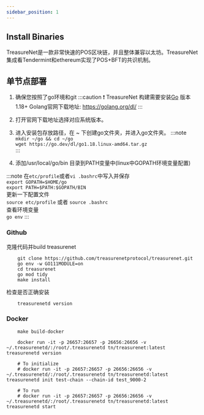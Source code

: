```yaml
---
sidebar_position: 1
---
```


## Install Binaries

TreasureNet是一款非常快速的POS区块链，并且整体兼容以太坊。TreasureNet集成看Tendermint和ethereum实现了POS+BFT的共识机制。

## 单节点部署

1. 确保您按照了go环境和git
:::caution
  ❗️ TreasureNet 构建需要安装[Go](https://golang.org/dl/) 版本1.18+
  Golang官网下载地址: https://golang.org/dl/
:::

2. 打开官网下载地址选择对应系统版本。

3. 进入安装包存放路径，在 ~ 下创建go文件夹，并进入go文件夹。
:::note
```mkdir ~/go && cd ~/go```  <br /> 
```wget https://go.dev/dl/go1.18.linux-amd64.tar.gz```  
:::

4. 添加/usr/local/go/bin 目录到PATH变量中(linux中GOPATH环境变量配置)

:::note
在```etc/profile```或者```vi .bashrc```中写入并保存 <br /> 
```export GOPATH=$HOME/go```  <br /> 
```export PATH=$PATH:$GOPATH/BIN```  <br /> 
更新一下配置文件  <br /> 
```source etc/profile``` 或者 ```source .bashrc```  <br /> 
查看环境变量  <br /> 
```go env```
:::

### Github

克隆代码并build treasurenet

```shell
    git clone https://github.com/treasurenetprotocol/treasurenet.git
    go env -w GO111MODULE=on
    cd treasurenet
    go mod tidy
    make install
```

检查是否正确安装

```shell
    treasurenetd version
```

### Docker

```shell
    make build-docker
```
```shell
    docker run -it -p 26657:26657 -p 26656:26656 -v ~/.treasurenetd/:/root/.treasurenetd tn/treasurenet:latest treasurenetd version
    
    # To initialize
    # docker run -it -p 26657:26657 -p 26656:26656 -v ~/.treasurenetd/:/root/.treasurenetd tn/treasurenetd:latest treasurenetd init test-chain --chain-id test_9000-2
    
    # To run
    # docker run -it -p 26657:26657 -p 26656:26656 -v ~/.treasurenetd/:/root/.treasurenetd tn/treasurenetd:latest treasurenetd start

```

